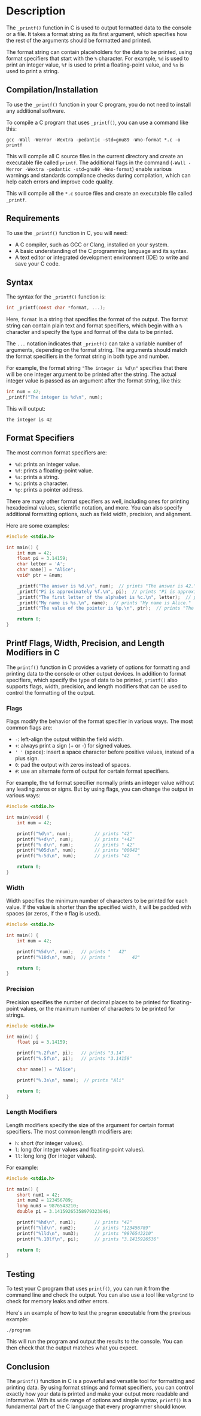 # Description

The `_printf()` function in C is used to output formatted data to the console or a file. It takes a format string as its first argument, which specifies how the rest of the arguments should be formatted and printed.

The format string can contain placeholders for the data to be printed, using format specifiers that start with the `%` character. For example, `%d` is used to print an integer value, `%f` is used to print a floating-point value, and `%s` is used to print a string.

## Compilation/Installation

To use the `_printf()` function in your C program, you do not need to install any additional software.

To compile a C program that uses `_printf()`, you can use a command like this:

```
gcc -Wall -Werror -Wextra -pedantic -std=gnu89 -Wno-format *.c -o printf
```

This will compile all C source files in the current directory and create an executable file called `printf`. The additional flags in the command (`-Wall -Werror -Wextra -pedantic -std=gnu89 -Wno-format`) enable various warnings and standards compliance checks during compilation, which can help catch errors and improve code quality.

This will compile all the `*.c` source files and create an executable file called `_printf`.

## Requirements

To use the `_printf()` function in C, you will need:

- A C compiler, such as GCC or Clang, installed on your system.
- A basic understanding of the C programming language and its syntax.
- A text editor or integrated development environment (IDE) to write and save your C code.

## Syntax

The syntax for the `_printf()` function is:

```c
int _printf(const char *format, ...);
```

Here, `format` is a string that specifies the format of the output. The format string can contain plain text and format specifiers, which begin with a `%` character and specify the type and format of the data to be printed.

The `...` notation indicates that `_printf()` can take a variable number of arguments, depending on the format string. The arguments should match the format specifiers in the format string in both type and number.

For example, the format string `"The integer is %d\n"` specifies that there will be one integer argument to be printed after the string. The actual integer value is passed as an argument after the format string, like this:

```c
int num = 42;
_printf("The integer is %d\n", num);
```

This will output:

```
The integer is 42
```

## Format Specifiers

The most common format specifiers are:

- `%d`: prints an integer value.
- `%f`: prints a floating-point value.
- `%s`: prints a string.
- `%c`: prints a character.
- `%p`: prints a pointer address.

There are many other format specifiers as well, including ones for printing hexadecimal values, scientific notation, and more. You can also specify additional formatting options, such as field width, precision, and alignment.

Here are some examples:

```c
#include <stdio.h>

int main() {
    int num = 42;
    float pi = 3.14159;
    char letter = 'A';
    char name[] = "Alice";
    void* ptr = &num;

    _printf("The answer is %d.\n", num);  // prints "The answer is 42."
    _printf("Pi is approximately %f.\n", pi);  // prints "Pi is approximately 3.141590."
    _printf("The first letter of the alphabet is %c.\n", letter);  // prints "The first letter of the alphabet is A."
    _printf("My name is %s.\n", name);  // prints "My name is Alice."
    _printf("The value of the pointer is %p.\n", ptr);  // prints "The value of the pointer is 0x7ffeeb04ccbc."

    return 0;
}
```

## Printf Flags, Width, Precision, and Length Modifiers in C

The `printf()` function in C provides a variety of options for formatting and printing data to the console or other output devices. In addition to format specifiers, which specify the type of data to be printed, `printf()` also supports flags, width, precision, and length modifiers that can be used to control the formatting of the output.

### Flags

Flags modify the behavior of the format specifier in various ways. The most common flags are:

- `-`: left-align the output within the field width.
- `+`: always print a sign (+ or -) for signed values.
- `' '` (space): insert a space character before positive values, instead of a plus sign.
- `0`: pad the output with zeros instead of spaces.
- `#`: use an alternate form of output for certain format specifiers.

For example, the `%d` format specifier normally prints an integer value without any leading zeros or signs. But by using flags, you can change the output in various ways:

```c
#include <stdio.h>

int main(void) {
    int num = 42;

    printf("%d\n", num);         // prints "42"
    printf("%+d\n", num);        // prints "+42"
    printf("% d\n", num);        // prints " 42"
    printf("%05d\n", num);       // prints "00042"
    printf("%-5d\n", num);       // prints "42   "

    return 0;
}
```

### Width

Width specifies the minimum number of characters to be printed for each value. If the value is shorter than the specified width, it will be padded with spaces (or zeros, if the `0` flag is used).

```c
#include <stdio.h>

int main() {
    int num = 42;

    printf("%5d\n", num);   // prints "   42"
    printf("%10d\n", num);  // prints "        42"

    return 0;
}
```

### Precision

Precision specifies the number of decimal places to be printed for floating-point values, or the maximum number of characters to be printed for strings.

```c
#include <stdio.h>

int main() {
    float pi = 3.14159;

    printf("%.2f\n", pi);   // prints "3.14"
    printf("%.5f\n", pi);   // prints "3.14159"

    char name[] = "Alice";

    printf("%.3s\n", name);  // prints "Ali"

    return 0;
}
```

### Length Modifiers

Length modifiers specify the size of the argument for certain format specifiers. The most common length modifiers are:

- `h`: short (for integer values).
- `l`: long (for integer values and floating-point values).
- `ll`: long long (for integer values).

For example:

```c
#include <stdio.h>

int main() {
    short num1 = 42;
    int num2 = 123456789;
    long num3 = 9876543210;
    double pi = 3.14159265358979323846;

    printf("%hd\n", num1);       // prints "42"
    printf("%ld\n", num2);       // prints "123456789"
    printf("%lld\n", num3);      // prints "9876543210"
    printf("%.10lf\n", pi);      // prints "3.1415926536"

    return 0;
}
```

## Testing

To test your C program that uses `printf()`, you can run it from the command line and check the output. You can also use a tool like `valgrind` to check for memory leaks and other errors.

Here's an example of how to test the `program` executable from the previous example:

```
./program
```

This will run the program and output the results to the console. You can then check that the output matches what you expect.

## Conclusion

The `printf()` function in C is a powerful and versatile tool for formatting and printing data. By using format strings and format specifiers, you can control exactly how your data is printed and make your output more readable and informative. With its wide range of options and simple syntax, `printf()` is a fundamental part of the C language that every programmer should know.
